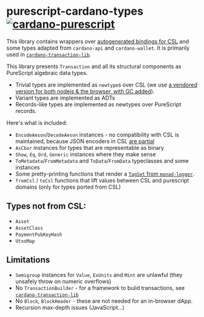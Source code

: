 # purescript-cardano-types [![cardano-purescript](https://img.shields.io/badge/cardano--purescript?logo=cardano&logoColor=white&label=cardano-purescript&labelColor=blue&color=blue)](https://github.com/klntsky/cardano-purescript)

This library contains wrappers over [autogenerated bindings for CSL](https://github.com/mlabs-haskell/purescript-cardano-serialization-lib) and some types adapted from `cardano-api` and `cardano-wallet`. It is primarily used in [`cardano-transaction-lib`](https://github.com/Plutonomicon/cardano-transaction-lib/).

This library presents `Transaction` and all its structural components as PureScript algebraic data types.

- Trivial types are implemented as `newtype`s over CSL (we use [a vendored version for both nodejs & the browser, with GC added](https://github.com/mlabs-haskell/cardano-serialization-lib-gc)).
- Variant types are implemented as ADTs
- Records-like types are implemented as newtypes over PureScript records.

Here's what is included:

- `EncodeAeson`/`DecodeAeson` instances - no compatibility with CSL is maintained, because JSON encoders in CSL [are partial](https://github.com/Emurgo/cardano-serialization-lib/issues/658)
- `AsCbor` instances for types that are representable as binary
- `Show`, `Eq`, `Ord`, `Generic` instances where they make sense
- `ToMetadata`/`FromMetadata` and `ToData`/`FromData` typeclasses and some instances
- Some pretty-printing functions that render a [`TagSet` from `monad-logger`](https://pursuit.purescript.org/packages/purescript-monad-logger/1.3.1/docs/Data.Log.Tag#t:TagSet).
- `fromCsl` / `toCsl` functions that lift values between CSL and purescript domains (only for types ported from CSL)

## Types not from CSL:

- `Asset`
- `AssetClass`
- `PaymentPubKeyHash`
- `UtxoMap`

## Limitations

- `Semigroup` instances for `Value`, `ExUnits` and `Mint` are unlawful (they unsafely throw on numeric overflows)
- No `TransactionBuilder` - for a framework to build transactions, see [`cardano-transaction-lib`](https://github.com/Plutonomicon/cardano-transaction-lib/)
- No `Block`, `BlockHeader` - these are not needed for an in-browser dApp.
- Recursion max-depth issues (JavaScript...)
